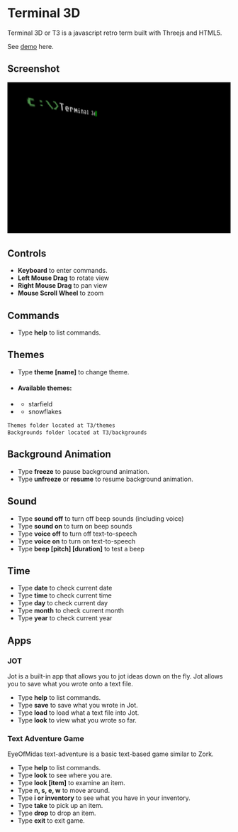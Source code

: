 # Terminal 3D
Terminal 3D or T3 is a javascript retro term built with Threejs and HTML5.

See [demo](http://p5yb14d3.github.io/terminal3d/T3.html) here.

## Screenshot
![screenshot](https://github.com/p5yb14d3/p5yb14d3.github.io/blob/master/terminal3d/imgs/screenshot.png)

## Controls
* **Keyboard** to enter commands.
* **Left Mouse Drag** to rotate view
* **Right Mouse Drag** to pan view
* **Mouse Scroll Wheel** to zoom


## Commands
* Type **help** to list commands.
## Themes
* Type **theme [name]** to change theme. 

* #### Available themes:
* * starfield
* * snowflakes

``` 
Themes folder located at T3/themes
Backgrounds folder located at T3/backgrounds 
```

## Background Animation
* Type **freeze** to pause background animation.
* Type **unfreeze** or **resume** to resume background animation.

## Sound
* Type **sound off** to turn off beep sounds (including voice)
* Type **sound on** to turn on beep sounds
* Type **voice off** to turn off text-to-speech
* Type **voice on** to turn on text-to-speech
* Type **beep [pitch] [duration]** to test a beep

## Time
* Type **date** to check current date
* Type **time** to check current time
* Type **day** to check current day
* Type **month** to check current month
* Type **year** to check current year

## Apps
### JOT
Jot is a built-in app that allows you to jot ideas down on the fly. Jot allows you to save what you wrote onto a text file. 
* Type **help** to list commands.
* Type **save** to save what you wrote in Jot.
* Type **load** to load what a text file into Jot.
* Type **look** to view what you wrote so far. 

### Text Adventure Game
EyeOfMidas text-adventure is a basic text-based game similar to Zork.
* Type **help** to list commands.
* Type **look** to see where you are.
* Type **look [item]** to examine an item.
* Type **n, s, e, w** to move around.
* Type **i or inventory** to see what you have in your inventory.
* Type **take** to pick up an item.
* Type **drop** to drop an item.
* Type **exit** to exit game.
